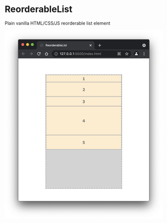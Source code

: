 # ReorderableList
Plain vanilla HTML/CSS/JS reorderable list element

![ReorderableList](ReorderableList.png)